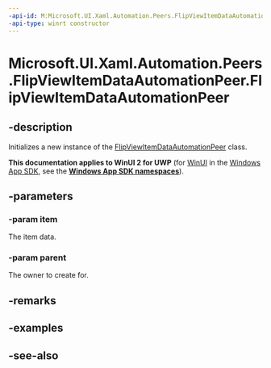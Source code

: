 ```yaml
---
-api-id: M:Microsoft.UI.Xaml.Automation.Peers.FlipViewItemDataAutomationPeer.#ctor(System.Object,Microsoft.UI.Xaml.Automation.Peers.FlipViewAutomationPeer)
-api-type: winrt constructor
---
```


<!-- Method syntax
public FlipViewItemDataAutomationPeer(System.Object item, Windows.UI.Xaml.Automation.Peers.FlipViewAutomationPeer parent)
-->

# Microsoft.UI.Xaml.Automation.Peers.FlipViewItemDataAutomationPeer.FlipViewItemDataAutomationPeer

## -description
Initializes a new instance of the [FlipViewItemDataAutomationPeer](flipviewitemdataautomationpeer.md) class.

**This documentation applies to WinUI 2 for UWP** (for [WinUI](/windows/apps/winui/winui3/) in the [Windows App SDK](/windows/apps/windows-app-sdk/), see the **[Windows App SDK namespaces](/windows/windows-app-sdk/api/winrt/)**).

## -parameters
### -param item
The item data.

### -param parent
The owner to create for.

## -remarks

## -examples

## -see-also
